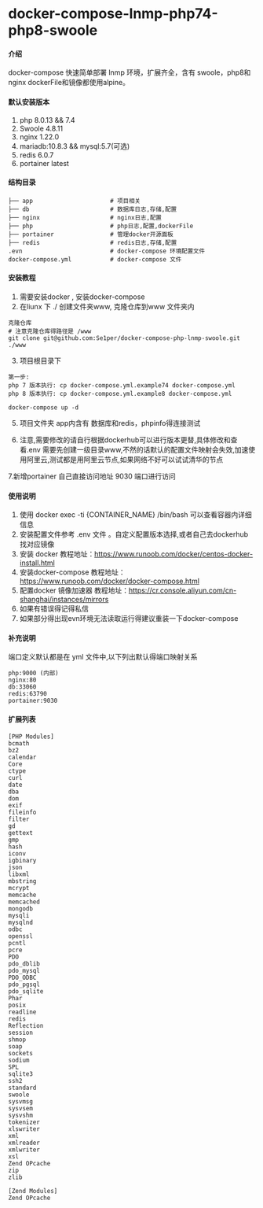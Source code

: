 # docker-compose-lnmp-php74-php8-swoole

#### 介绍
docker-compose 快速简单部署 lnmp 环境，扩展齐全，含有 swoole，php8和nginx dockerFile和镜像都使用alpine。

#### 默认安装版本
1. php 8.0.13 && 7.4
2. Swoole 4.8.11
3. nginx 1.22.0
4. mariadb:10.8.3 && mysql:5.7(可选)
5. redis 6.0.7
6. portainer latest

#### 结构目录
~~~
├── app                      # 项目相关
├── db                       # 数据库日志,存储,配置
├── nginx                    # nginx日志,配置
├── php                      # php日志,配置,dockerFile
├── portainer                # 管理docker开源面板
├── redis                    # redis日志,存储,配置
.evn                         # docker-compose 环境配置文件
docker-compose.yml           # docker-compose 文件
~~~

#### 安装教程

1. 需要安装docker , 安装docker-compose
2. 在liunx 下 ./ 创建文件夹www, 克隆仓库到www 文件夹内
~~~
克隆仓库
# 注意克隆仓库得路径是 /www 
git clone git@github.com:Se1per/docker-compose-php-lnmp-swoole.git ./www

~~~
3. 项目根目录下
~~~
第一步:
php 7 版本执行: cp docker-compose.yml.example74 docker-compose.yml
php 8 版本执行: cp docker-compose.yml.example8 docker-compose.yml
~~~
~~~
docker-compose up -d 
~~~
5. 项目文件夹 app内含有 数据库和redis，phpinfo得连接测试

7. 注意,需要修改的请自行根据dockerhub可以进行版本更替,具体修改和查看.env 需要先创建一级目录www,不然的话默认的配置文件映射会失效,加速使用阿里云,测试都是用阿里云节点,如果网络不好可以试试清华的节点

7.新增portainer 自己直接访问地址 9030 端口进行访问

#### 使用说明

1. 使用 docker exec -ti {CONTAINER_NAME} /bin/bash 可以查看容器内详细信息
2. 安装配置文件参考 .env 文件 。自定义配置版本选择,或者自己去dockerhub 找对应镜像
3. 安装 docker 教程地址：https://www.runoob.com/docker/centos-docker-install.html
4. 安装docker-compose  教程地址：https://www.runoob.com/docker/docker-compose.html
5. 配置docker 镜像加速器 教程地址：https://cr.console.aliyun.com/cn-shanghai/instances/mirrors
6. 如果有错误得记得私信
7. 如果部分得出现evn环境无法读取运行得建议重装一下docker-compose

#### 补充说明
端口定义默认都是在 yml 文件中,以下列出默认得端口映射关系
~~~
php:9000 (内部)
nginx:80
db:33060
redis:63790
portainer:9030
~~~

#### 扩展列表
~~~
[PHP Modules]
bcmath
bz2
calendar
Core
ctype
curl
date
dba
dom
exif
fileinfo
filter
gd
gettext
gmp
hash
iconv
igbinary
json
libxml
mbstring
mcrypt
memcache
memcached
mongodb
mysqli
mysqlnd
odbc
openssl
pcntl
pcre
PDO
pdo_dblib
pdo_mysql
PDO_ODBC
pdo_pgsql
pdo_sqlite
Phar
posix
readline
redis
Reflection
session
shmop
soap
sockets
sodium
SPL
sqlite3
ssh2
standard
swoole
sysvmsg
sysvsem
sysvshm
tokenizer
xlswriter
xml
xmlreader
xmlwriter
xsl
Zend OPcache
zip
zlib

[Zend Modules]
Zend OPcache
~~~